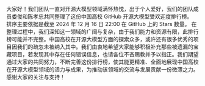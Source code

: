 大家好！我们团队一直对开源大模型领域满怀热忱，出于个人爱好，我们的团队成员娄俊和陈孝忠共同整理了这份中国高校 GitHub 开源大模型受欢迎度排行榜。
排序主要依据是截至 2024 年 12 月 16 日 22:00 在 GitHub 上的 Stars 数量。
在整理过程中，我们深知这一领域的广阔与复杂，由于我们能力和资源有限，此排行榜可能并不完整。中国高校在开源大模型方面的探索众多，或许还有很多优秀的项目因我们的疏忽未被纳入其中。我们由衷地希望大家能够积极补充那些被遗漏的宝藏项目，若发现其中存在任何错误信息，也请各位不吝赐教并予以指正。我们期望通过大家的共同努力，不断完善这份排行榜，使其能更精准、全面地展现中国高校在开源大模型领域的活力与成果，为推动该领域的交流与发展贡献一份微薄之力。感谢大家的关注与支持！
